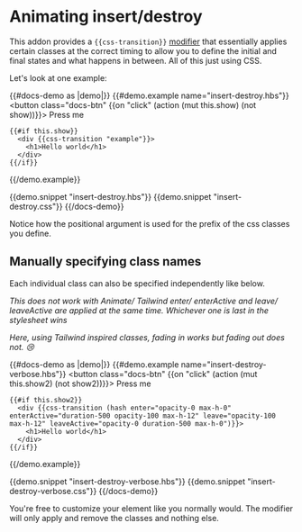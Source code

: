 # Animating insert/destroy

This addon provides a `{{css-transition}}` [modifier](https://blog.emberjs.com/2019/03/06/coming-soon-in-ember-octane-part-4.html)
that essentially applies certain classes at the correct timing to allow you to define
the initial and final states and what happens in between. All of this just using CSS.

Let's look at one example:

{{#docs-demo as |demo|}}
  {{#demo.example name="insert-destroy.hbs"}}
    <button class="docs-btn" {{on "click" (action (mut this.show) (not show))}}>
      Press me
    </button>

    {{#if this.show}}
      <div {{css-transition "example"}}>
        <h1>Hello world</h1>
      </div>
    {{/if}}
  {{/demo.example}}

  {{demo.snippet "insert-destroy.hbs"}}
  {{demo.snippet "insert-destroy.css"}}
{{/docs-demo}}

<aside>
  Notice how the positional argument is used for the prefix of the css classes you define.
</aside>

## **Manually specifying class names**

Each individual class can also be specified independently like below.

*This does not work with Animate/ Tailwind enter/ enterActive and leave/ leaveActive are applied at the same time. Whichever one is last in the stylesheet wins*

*Here, using Tailwind inspired classes, fading in works but fading out does not. 😢*

{{#docs-demo as |demo|}}
  {{#demo.example name="insert-destroy-verbose.hbs"}}
    <button class="docs-btn" {{on "click" (action (mut this.show2) (not show2))}}>
      Press me
    </button>

    {{#if this.show2}}
      <div {{css-transition (hash enter="opacity-0 max-h-0" enterActive="duration-500 opacity-100 max-h-12" leave="opacity-100 max-h-12" leaveActive="opacity-0 duration-500 max-h-0")}}>
        <h1>Hello world</h1>
      </div>
    {{/if}}
  {{/demo.example}}

  {{demo.snippet "insert-destroy-verbose.hbs"}}
  {{demo.snippet "insert-destroy-verbose.css"}}
{{/docs-demo}}

You're free to customize your element like you normally would. The modifier will only apply and remove the classes and nothing else.
